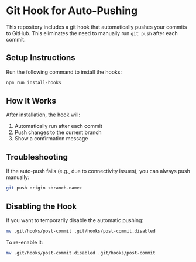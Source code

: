 # Git Hook for Auto-Pushing

This repository includes a git hook that automatically pushes your commits to GitHub. This eliminates the need to manually run `git push` after each commit.

## Setup Instructions

Run the following command to install the hooks:

```bash
npm run install-hooks
```

## How It Works

After installation, the hook will:
1. Automatically run after each commit
2. Push changes to the current branch
3. Show a confirmation message

## Troubleshooting

If the auto-push fails (e.g., due to connectivity issues), you can always push manually:

```bash
git push origin <branch-name>
```

## Disabling the Hook

If you want to temporarily disable the automatic pushing:

```bash
mv .git/hooks/post-commit .git/hooks/post-commit.disabled
```

To re-enable it:

```bash
mv .git/hooks/post-commit.disabled .git/hooks/post-commit
```